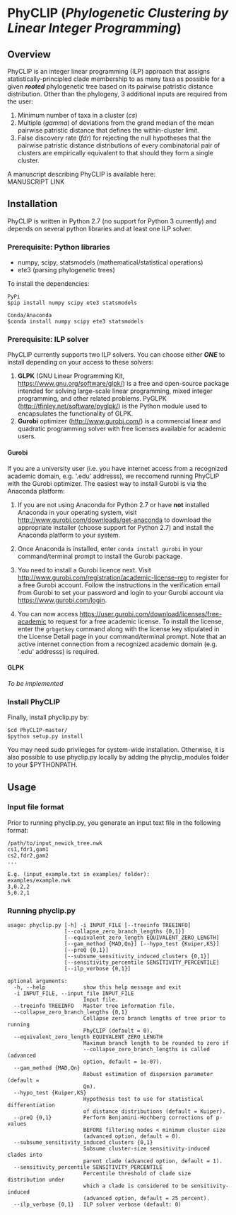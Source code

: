 # PhyCLIP (_Phylogenetic Clustering by Linear Integer Programming_)

## Overview

PhyCLIP is an integer linear programming (ILP) approach that assigns statistically-principled clade membership to as many taxa as possible for a given **_rooted_** phylogenetic tree based on its pairwise patristic distance distribution. Other than the phylogeny, 3 additional inputs are required from the user: 
1. Minimum number of taxa in a cluster (_cs_)
2. Multiple (_gamma_) of deviations from the grand median of the mean pairwise patristic distance that defines the within-cluster limit.
3. False discovery rate (_fdr_) for rejecting the null hypotheses that the pairwise patristic distance distributions of every combinatorial pair of clusters are empirically equivalent to that should they form a single cluster.

A manuscript describing PhyCLIP is available here:  
MANUSCRIPT LINK

## Installation
PhyCLIP is written in Python 2.7 (no support for Python 3 currently) and depends on several python libraries and at least one ILP solver.  

### Prerequisite: Python libraries    

* numpy, scipy, statsmodels  (mathematical/statistical operations)
* ete3 (parsing phylogenetic trees) 

To install the dependencies: 
```
PyPi
$pip install numpy scipy ete3 statsmodels

Conda/Anaconda
$conda install numpy scipy ete3 statsmodels
```
### Prerequisite: ILP solver 
PhyCLIP currently supports two ILP solvers. You can choose either **_ONE_** to install depending on your access to these solvers: 

1. **GLPK** (GNU Linear Programming Kit, https://www.gnu.org/software/glpk/) is a free and open-source package intended for solving large-scale linear programming, mixed integer programming, and other related problems. PyGLPK (http://tfinley.net/software/pyglpk/) is the Python module used to encapsulates the functionality of GLPK. 
2. **Gurobi** optimizer (http://www.gurobi.com/) is a commercial linear and quadratic programming solver with free licenses available for academic users.

#### Gurobi
If you are a university user (i.e. you have internet access from a recognized academic domain, e.g. '.edu' addresss), we reccomend running PhyCLIP with the Gurobi optimizer. The easiest way to install Gurobi is via the Anaconda platform:  

1. If you are not using Anaconda for Python 2.7 or have **not** installed Anaconda in your operating system, visit http://www.gurobi.com/downloads/get-anaconda to download the appropriate installer (choose support for Python 2.7) and install the Anaconda platform to your system. 

2. Once Anaconda is installed, enter ```conda install gurobi``` in your command/terminal prompt to install the Gurobi package. 

3. You need to install a Gurobi licence next. Visit http://www.gurobi.com/registration/academic-license-reg to register for a free Gurobi account. Follow the instructions in the verification email from Gurobi to set your password and login to your Gurobi account via https://www.gurobi.com/login. 

4. You can now access https://user.gurobi.com/download/licenses/free-academic to request for a free academic license. To install the license, enter the ```grbgetkey``` command along with the license key stipulated in the License Detail page in your command/terminal prompt. Note that an active internet connection from a recognized academic domain (e.g. '.edu' addresss) is required. 

#### GLPK
_To be implemented_

### Install PhyCLIP 

Finally, install phyclip.py by: 
```
$cd PhyCLIP-master/ 
$python setup.py install
```
You may need sudo privileges for system-wide installation. Otherwise, it is also possible to use phyclip.py locally by adding the phyclip_modules folder to your $PYTHONPATH.

## Usage 

### Input file format
Prior to running phyclip.py, you generate an input text file in the following format: 
```
/path/to/input_newick_tree.nwk
cs1,fdr1,gam1
cs2,fdr2,gam2
...

E.g. (input_example.txt in examples/ folder): 
examples/example.nwk
3,0.2,2
5,0.2,1
```

### Running phyclip.py

```
usage: phyclip.py [-h] -i INPUT_FILE [--treeinfo TREEINFO]
                  [--collapse_zero_branch_lengths {0,1}]
                  [--equivalent_zero_length EQUIVALENT_ZERO_LENGTH]
                  [--gam_method {MAD,Qn}] [--hypo_test {Kuiper,KS}]
                  [--preQ {0,1}]
                  [--subsume_sensitivity_induced_clusters {0,1}]
                  [--sensitivity_percentile SENSITIVITY_PERCENTILE]
                  [--ilp_verbose {0,1}]

optional arguments:
  -h, --help            show this help message and exit
  -i INPUT_FILE, --input_file INPUT_FILE
                        Input file.
  --treeinfo TREEINFO   Master tree information file.
  --collapse_zero_branch_lengths {0,1}
                        Collapse zero branch lengths of tree prior to running
                        PhyCLIP (default = 0).
  --equivalent_zero_length EQUIVALENT_ZERO_LENGTH
                        Maximum branch length to be rounded to zero if
                        --collapse_zero_branch_lengths is called (advanced
                        option, default = 1e-07).
  --gam_method {MAD,Qn}
                        Robust estimation of dispersion parameter (default =
                        Qn).
  --hypo_test {Kuiper,KS}
                        Hypothesis test to use for statistical differentiation
                        of distance distributions (default = Kuiper).
  --preQ {0,1}          Perform Benjamini-Hochberg corrections of p-values
                        BEFORE filtering nodes < minimum cluster size
                        (advanced option, default = 0).
  --subsume_sensitivity_induced_clusters {0,1}
                        Subsume cluster-size sensitivity-induced clades into
                        parent clade (advanced option, default = 1).
  --sensitivity_percentile SENSITIVITY_PERCENTILE
                        Percentile threshold of clade size distribution under
                        which a clade is considered to be sensitivity-induced
                        (advanced option, default = 25 percent).
  --ilp_verbose {0,1}   ILP solver verbose (default: 0)
```
